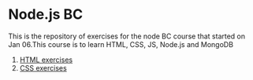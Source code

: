 # Node.js BC

This is the repository of exercises for the node BC course that started on Jan 06.This course is to learn HTML, CSS, JS, Node.js and MongoDB

1. [HTML exercises](html)
2. [CSS  exercises](css)